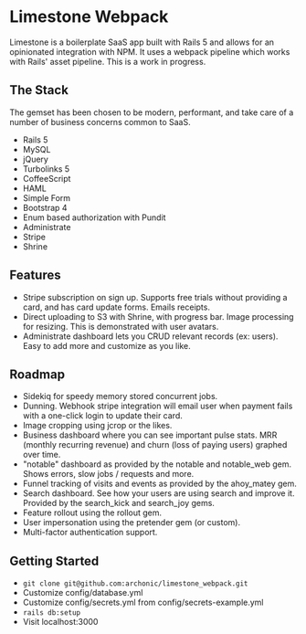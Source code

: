 # Limestone Webpack

Limestone is a boilerplate SaaS app built with Rails 5 and allows for an opinionated integration with NPM. It uses a webpack pipeline which works with Rails' asset pipeline. This is a work in progress.

## The Stack
The gemset has been chosen to be modern, performant, and take care of a number of business concerns common to SaaS.
* Rails 5
* MySQL
* jQuery
* Turbolinks 5
* CoffeeScript
* HAML
* Simple Form
* Bootstrap 4
* Enum based authorization with Pundit
* Administrate
* Stripe
* Shrine

## Features
* Stripe subscription on sign up. Supports free trials without providing a card, and has card update forms. Emails receipts.
* Direct uploading to S3 with Shrine, with progress bar. Image processing for resizing. This is demonstrated with user avatars.
* Administrate dashboard lets you CRUD relevant records (ex: users). Easy to add more and customize as you like.

## Roadmap
* Sidekiq for speedy memory stored concurrent jobs.
* Dunning. Webhook stripe integration will email user when payment fails with a one-click login to update their card.
* Image cropping using jcrop or the likes.
* Business dashboard where you can see important pulse stats. MRR (monthly recurring revenue) and churn (loss of paying users) graphed over time.
* "notable" dashboard as provided by the notable and notable_web gem. Shows errors, slow jobs / requests and more.
* Funnel tracking of visits and events as provided by the ahoy_matey gem.
* Search dashboard. See how your users are using search and improve it. Provided by the search_kick and search_joy gems.
* Feature rollout using the rollout gem.
* User impersonation using the pretender gem (or custom).
* Multi-factor authentication support.


## Getting Started
* `git clone git@github.com:archonic/limestone_webpack.git`
* Customize config/database.yml
* Customize config/secrets.yml from config/secrets-example.yml
* `rails db:setup`
* Visit localhost:3000
